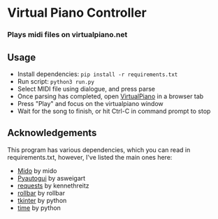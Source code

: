 # Virtual Piano Controller
### Plays midi files on virtualpiano.net

## Usage
 - Install dependencies: `pip install -r requirements.txt`
 - Run script: `python3 run.py`
 - Select MIDI file using dialogue, and press parse
 - Once parsing has completed, open [VirtualPiano](https://virtualpiano.net) in a browser tab
 - Press "Play" and focus on the virtualpiano window
 - Wait for the song to finish, or hit Ctrl-C in command prompt to stop

## Acknowledgements
This program has various dependencies, which you can read in requirements.txt, however, I've listed the main ones here:
 - [Mido](https://github.com/mido/mido) by mido
 - [Pyautogui](https://github.com/asweigart/pyautogui) by asweigart
 - [requests](https://github.com/kennethreitz/requests) by kennethreitz
 - [rollbar](https://github.com/rollbar/pyrollbar) by rollbar
 - [tkinter](https://github.com/python/cpython/tree/master/Lib/tkinter) by python
 - [time](https://github.com/python/cpython/blob/master/Modules/timemodule.c) by python
